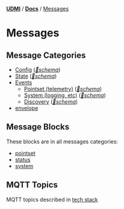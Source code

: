 [**UDMI**](../../) / [**Docs**](../)
/ [Messages](./)

# Messages

## Message Categories

-   [Config](config.md) ([_🧬schema_](../../gencode/docs/config.html))
-   [State](state.md) ([_🧬schema_](../../gencode/docs/config.html))
-   [Events](event.md) 
    - [Pointset (telemetry)](pointset.md#telemetry) ([_🧬schema_](../../gencode/docs/event_pointset.html))
    - [System (logging, etc)](system.md) ([_🧬schema_](../../gencode/docs/event_system.html))
    - [Discovery](../specs/discovery.md) ([_🧬schema_](../../gencode/docs/event_discovery.html))
- [envelope](envelope.md)

## Message Blocks

These blocks are in all messages categories:
- [pointset](pointset.md)
- [status](status.md)
- [system](system.md)

## MQTT Topics

MQTT topics described in [tech stack](../specs/tech_stack.md)
